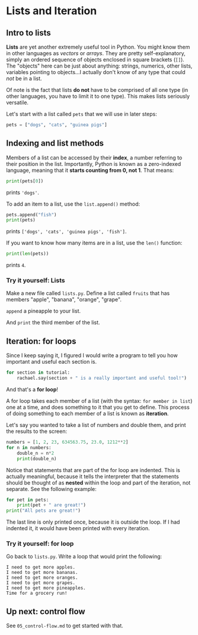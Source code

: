 # Lists and Iteration

## Intro to lists

**Lists** are yet another extremely useful tool in Python. You might know them in other languages as *vectors* or *arrays*. They are pretty self-explanatory, simply an ordered sequence of objects enclosed in square brackets (`[]`). The "objects" here can be just about anything: strings, numerics, other lists, variables pointing to objects...I actually don't know of any type that could *not* be in a list.

Of note is the fact that lists **do not** have to be comprised of all one type (in other languages, you have to limit it to one type). This makes lists seriously versatile.

Let's start with a list called `pets` that we will use in later steps:

```python
pets = ["dogs", "cats", "guinea pigs"]
```

## Indexing and list methods

Members of a list can be accessed by their **index**, a number referring to their position in the list. Importantly, Python is known as a zero-indexed language, meaning that it **starts counting from 0, not 1**. That means:

```python
print(pets[0])
```

prints `'dogs'`.

To add an item to a list, use the `list.append()` method:

```python
pets.append("fish")
print(pets)
```

prints `['dogs', 'cats', 'guinea pigs', 'fish']`.

If you want to know how many items are in a list, use the `len()` function:

```python
print(len(pets))
```

prints `4`.

### Try it yourself: Lists

Make a new file called `lists.py`. Define a list called `fruits` that has members "apple", "banana", "orange", "grape".

`append` a pineapple to your list.

And `print` the third member of the list.

## Iteration: for loops

Since I keep saying it, I figured I would write a program to tell you how important and useful each section is.

```python
for section in tutorial:
    rachael.say(section + " is a really important and useful tool!")
```

And that's a **for loop**!

A for loop takes each member of a list (with the syntax: `for member in list`) one at a time, and does something to it that you get to define. This process of doing something to each member of a list is known as **iteration**.

Let's say you wanted to take a list of numbers and double them, and print the results to the screen:

```python
numbers = [1, 2, 23, 634563.75, 23.0, 1212**2]
for n in numbers:
    double_n = n*2
    print(double_n)
```

Notice that statements that are part of the for loop are indented. This is actually meaningful, because it tells the interpreter that the statements should be thought of as **nested** within the loop and part of the iteration, not separate. See the following example:

```python
for pet in pets:
    print(pet + " are great!")
print("All pets are great!")
```

The last line is only printed once, because it is outside the loop. If I had indented it, it would have been printed with every iteration.

### Try it yourself: for loop

Go back to `lists.py`. Write a loop that would print the following:

    I need to get more apples.
    I need to get more bananas.
    I need to get more oranges.
    I need to get more grapes.
    I need to get more pineapples.
    Time for a grocery run!

## Up next: control flow

See `05_control-flow.md` to get started with that.
